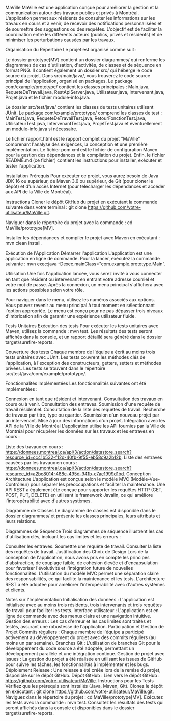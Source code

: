 MaVille
MaVille est une application conçue pour améliorer la gestion et la communication autour des travaux publics et privés à Montréal. L'application permet aux résidents de consulter les informations sur les travaux en cours et à venir, de recevoir des notifications personnalisées et de soumettre des suggestions ou des requêtes. L'objectif est de faciliter la coordination entre les différents acteurs (publics, privés et résidents) et de minimiser les perturbations causées par les travaux.

Organisation du Répertoire
Le projet est organisé comme suit :

Le dossier prototype[MV] contient un dossier diagrammes/ qui renferme les diagrammes de cas d'utilisation, d'activités, de classes et de séquence en format PNG. Il contient également un dossier src/ qui héberge le code source du projet. Dans src/main/java/, vous trouverez le code source principal de l'application, organisé en packages. Le package com/example/prototype/ contient les classes principales : Main.java, RequeteDeTravail.java, RestApiServer.java, Utilisateur.java, Intervenant.java, Projet.java et le fichier module-info.java.

Le dossier src/test/java/ contient les classes de tests unitaires utilisant JUnit. Le package com/example/prototype/ comprend les classes de test : MainTest.java, RequeteDeTravailTest.java, RetourFonctionTest.java, UtilisateurTest.java, IntervenantTest.java, ProjetTest.java et éventuellement un module-info.java si nécessaire.

Le fichier rapport.html est le rapport complet du projet "MaVille" comprenant l'analyse des exigences, la conception et une première implémentation. Le fichier pom.xml est le fichier de configuration Maven pour la gestion des dépendances et la compilation du projet. Enfin, le fichier README.md (ce fichier) contient les instructions pour installer, exécuter et tester l'application.

Installation
Prérequis
Pour exécuter ce projet, vous aurez besoin de Java JDK 16 ou supérieur, de Maven 3.6 ou supérieur, de Git (pour cloner le dépôt) et d'un accès Internet (pour télécharger les dépendances et accéder aux API de la Ville de Montréal).

Instructions
Cloner le dépôt GitHub du projet en exécutant la commande suivante dans votre terminal : git clone https://github.com/votre-utilisateur/MaVille.git.

Naviguer dans le répertoire du projet avec la commande : cd MaVille/prototype[MV].

Installer les dépendances et compiler le projet avec Maven en exécutant : mvn clean install.

Exécution de l'Application
Démarrer l'application
L'application est une application en ligne de commande. Pour la lancer, exécutez la commande suivante : mvn exec:java -Dexec.mainClass="com.example.prototype.Main".

Utilisation
Une fois l'application lancée, vous serez invité à vous connecter en tant que résident ou intervenant en entrant votre adresse courriel et votre mot de passe. Après la connexion, un menu principal s'affichera avec les actions possibles selon votre rôle.

Pour naviguer dans le menu, utilisez les numéros associés aux options. Vous pouvez revenir au menu principal à tout moment en sélectionnant l'option appropriée. Le menu est conçu pour ne pas dépasser trois niveaux d'imbrication afin de garantir une expérience utilisateur fluide.

Tests Unitaires
Exécution des tests
Pour exécuter les tests unitaires avec Maven, utilisez la commande : mvn test. Les résultats des tests seront affichés dans la console, et un rapport détaillé sera généré dans le dossier target/surefire-reports.

Couverture des tests
Chaque membre de l'équipe a écrit au moins trois tests unitaires avec JUnit. Les tests couvrent les méthodes clés de l'application, à l'exception des constructeurs, getters, setters et méthodes privées. Les tests se trouvent dans le répertoire src/test/java/com/example/prototype/.

Fonctionnalités Implémentées
Les fonctionnalités suivantes ont été implémentées :

Connexion en tant que résident et intervenant.
Consultation des travaux en cours ou à venir.
Consultation des entraves.
Soumission d'une requête de travail résidentiel.
Consultation de la liste des requêtes de travail.
Recherche de travaux par titre, type ou quartier.
Soumission d'un nouveau projet par un intervenant.
Mise à jour des informations d'un projet.
Intégration avec les API de la Ville de Montréal
L'application utilise les API fournies par la Ville de Montréal pour récupérer les données sur les travaux et les entraves en cours :

Liste des travaux en cours : https://donnees.montreal.ca/api/3/action/datastore_search?resource_id=cc41b532-f12d-40fb-9f55-eb58c9a2b12b.
Liste des entraves causées par les travaux en cours : https://donnees.montreal.ca/api/3/action/datastore_search?resource_id=a2bc8014-488c-495d-941b-e7ae1999d1bd.
Conception
Architecture
L'application est conçue selon le modèle MVC (Modèle-Vue-Contrôleur) pour séparer les préoccupations et faciliter la maintenance. Une API REST a également été conçue pour supporter les requêtes HTTP (GET, POST, PUT, DELETE) en utilisant le framework Javalin, ce qui améliore l'interopérabilité avec d'autres systèmes.

Diagramme de Classes
Le diagramme de classes est disponible dans le dossier diagrammes/ et présente les classes principales, leurs attributs et leurs relations.

Diagrammes de Séquence
Trois diagrammes de séquence illustrent les cas d'utilisation clés, incluant les cas limites et les erreurs :

Consulter les entraves.
Soumettre une requête de travail.
Consulter la liste des requêtes de travail.
Justification des Choix de Design
Lors de la conception de l'application, nous avons pris en compte les principes d'abstraction, de couplage faible, de cohésion élevée et d'encapsulation pour favoriser l'évolutivité et l'intégration future de nouvelles fonctionnalités. L'utilisation du modèle MVC permet une séparation claire des responsabilités, ce qui facilite la maintenance et les tests. L'architecture REST a été adoptée pour améliorer l'interopérabilité avec d'autres systèmes et clients.

Notes sur l'Implémentation
Initialisation des données : L'application est initialisée avec au moins trois résidents, trois intervenants et trois requêtes de travail pour faciliter les tests.
Interface utilisateur : L'application est en ligne de commande avec des menus clairs et une navigation intuitive.
Gestion des erreurs : Les cas d'erreur et les cas limites sont traités et testés, assurant une robustesse de l'application.
Participation et Gestion de Projet
Commits réguliers : Chaque membre de l'équipe a participé activement au développement du projet avec des commits réguliers (au moins un par semaine).
Branches Git : L'utilisation de branches Git pour le développement du code source a été adoptée, permettant un développement parallèle et une intégration continue.
Gestion de projet avec issues : La gestion du projet a été réalisée en utilisant les issues de GitHub pour suivre les tâches, les fonctionnalités à implémenter et les bugs.
Déploiement
Release : Une release a été créée lors de la remise du projet, disponible sur le dépôt GitHub.
Dépôt GitHub : Lien vers le dépôt GitHub : https://github.com/votre-utilisateur/MaVille.
Instructions pour les Tests
Vérifiez que les prérequis sont installés (Java, Maven, Git).
Clonez le dépôt en exécutant : git clone https://github.com/votre-utilisateur/MaVille.git.
Naviguez dans le répertoire du projet : cd MaVille/prototype[MV].
Exécutez les tests avec la commande : mvn test.
Consultez les résultats des tests qui seront affichés dans la console et disponibles dans le dossier target/surefire-reports.

